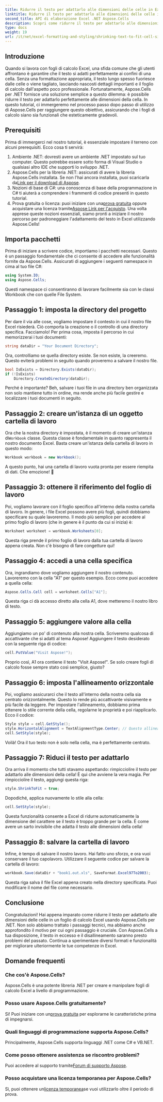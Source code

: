 ```yaml
---
title: Ridurre il testo per adattarlo alle dimensioni delle celle in Excel
linktitle: Ridurre il testo per adattarlo alle dimensioni delle celle in Excel
second_title: API di elaborazione Excel .NET Aspose.Cells
description: Scopri come ridurre il testo per adattarlo alle dimensioni delle celle in Excel usando Aspose.Cells per .NET. Tutorial passo dopo passo incluso. Inizia a ottimizzare i tuoi fogli di calcolo.
type: docs
weight: 19
url: /it/net/excel-formatting-and-styling/shrinking-text-to-fit-cell-size/
---
```

## Introduzione
Quando si lavora con fogli di calcolo Excel, una sfida comune che gli utenti affrontano è garantire che il testo si adatti perfettamente ai confini di una cella. Senza una formattazione appropriata, il testo lungo spesso fuoriesce dalle celle o viene tagliato, lasciando nascosti dettagli importanti e il foglio di calcolo dall'aspetto poco professionale. Fortunatamente, Aspose.Cells per .NET fornisce una soluzione semplice a questo dilemma: è possibile ridurre il testo per adattarlo perfettamente alle dimensioni della cella. In questo tutorial, ci immergeremo nel processo passo dopo passo di utilizzo di Aspose.Cells per raggiungere questo obiettivo, assicurando che i fogli di calcolo siano sia funzionali che esteticamente gradevoli. 
## Prerequisiti
Prima di immergerci nel nostro tutorial, è essenziale impostare il terreno con alcuni prerequisiti. Ecco cosa ti servirà:
1. Ambiente .NET: dovresti avere un ambiente .NET impostato sul tuo computer. Questo potrebbe essere sotto forma di Visual Studio o qualsiasi altro IDE che supporti lo sviluppo .NET.
2.  Aspose.Cells per la libreria .NET: assicurati di avere la libreria Aspose.Cells installata. Se non l'hai ancora installata, puoi scaricarla da[Link per il download di Aspose](https://releases.aspose.com/cells/net/).
3. Nozioni di base di C#: una conoscenza di base della programmazione in C# ti aiuterà a comprendere i frammenti di codice presenti in questo tutorial.
4.  Prova gratuita o licenza: puoi iniziare con una[prova gratuita](https://releases.aspose.com/) oppure acquistare una licenza tramite[Aspose Link per l'acquisto](https://purchase.aspose.com/buy).
Una volta apprese queste nozioni essenziali, siamo pronti a iniziare il nostro percorso per padroneggiare l'adattamento del testo in Excel utilizzando Aspose.Cells!
## Importa pacchetti
Prima di iniziare a scrivere codice, importiamo i pacchetti necessari. Questo è un passaggio fondamentale che ci consente di accedere alle funzionalità fornite da Aspose.Cells. Assicurati di aggiungere i seguenti namespace in cima al tuo file C#:
```csharp
using System.IO;
using Aspose.Cells;
```
Questi namespace ci consentiranno di lavorare facilmente sia con le classi Workbook che con quelle File System.
## Passaggio 1: imposta la directory del progetto
Per dare il via alle cose, vogliamo impostare il contesto in cui il nostro file Excel risiederà. Ciò comporta la creazione o il controllo di una directory specifica. Facciamolo!
Per prima cosa, imposta il percorso in cui memorizzerai i tuoi documenti:
```csharp
string dataDir = "Your Document Directory";
```
Ora, controlliamo se quella directory esiste. Se non esiste, la creeremo. Questo eviterà problemi in seguito quando proveremo a salvare il nostro file.
```csharp
bool IsExists = Directory.Exists(dataDir);
if (!IsExists)
    Directory.CreateDirectory(dataDir);
```
Perché è importante? Beh, salvare i tuoi file in una directory ben organizzata non solo mantiene tutto in ordine, ma rende anche più facile gestire e localizzare i tuoi documenti in seguito.
## Passaggio 2: creare un'istanza di un oggetto cartella di lavoro
 Ora che la nostra directory è impostata, è il momento di creare un'istanza di`Workbook` classe. Questa classe è fondamentale in quanto rappresenta il nostro documento Excel.
Basta creare un'istanza della cartella di lavoro in questo modo:
```csharp
Workbook workbook = new Workbook();
```
A questo punto, hai una cartella di lavoro vuota pronta per essere riempita di dati. Che emozione! 🎉
## Passaggio 3: ottenere il riferimento del foglio di lavoro
Poi, vogliamo lavorare con il foglio specifico all'interno della nostra cartella di lavoro. In genere, i file Excel possono avere più fogli, quindi dobbiamo specificare su quale lavoreremo.
Il modo più semplice per accedere al primo foglio di lavoro (che in genere è il punto da cui si inizia) è:
```csharp
Worksheet worksheet = workbook.Worksheets[0];
```
Questa riga prende il primo foglio di lavoro dalla tua cartella di lavoro appena creata. Non c'è bisogno di fare congetture qui!
## Passaggio 4: accedi a una cella specifica
Ora, ingrandiamo dove vogliamo aggiungere il nostro contenuto. Lavoreremo con la cella "A1" per questo esempio.
Ecco come puoi accedere a quella cella:
```csharp
Aspose.Cells.Cell cell = worksheet.Cells["A1"];
```
Questa riga ci dà accesso diretto alla cella A1, dove metteremo il nostro libro di testo.
## Passaggio 5: aggiungere valore alla cella
Aggiungiamo un po' di contenuto alla nostra cella. Scriveremo qualcosa di accattivante che si adatti al tema Aspose!
Aggiungere il testo desiderato con la seguente riga di codice:
```csharp
cell.PutValue("Visit Aspose!");
```
Proprio così, A1 ora contiene il testo "Visit Aspose!". Se solo creare fogli di calcolo fosse sempre stato così semplice, giusto?
## Passaggio 6: imposta l'allineamento orizzontale
Poi, vogliamo assicurarci che il testo all'interno della nostra cella sia centrato orizzontalmente. Questo lo rende più accattivante visivamente e più facile da leggere.
Per impostare l'allineamento, dobbiamo prima ottenere lo stile corrente della cella, regolarne le proprietà e poi riapplicarlo. Ecco il codice:
```csharp
Style style = cell.GetStyle();
style.HorizontalAlignment = TextAlignmentType.Center; // Questo allinea il testo al centro
cell.SetStyle(style);
```
Voilà! Ora il tuo testo non è solo nella cella, ma è perfettamente centrato.
## Passaggio 7: Riduci il testo per adattarlo
Ora arriva il momento che tutti stavamo aspettando: rimpicciolire il testo per adattarlo alle dimensioni della cella! È qui che avviene la vera magia.
Per rimpicciolire il testo, aggiungi questa riga:
```csharp
style.ShrinkToFit = true;
```
Dopodiché, applica nuovamente lo stile alla cella:
```csharp
cell.SetStyle(style);
```
Questa funzionalità consente a Excel di ridurre automaticamente la dimensione del carattere se il testo è troppo grande per la cella. È come avere un sarto invisibile che adatta il testo alle dimensioni della cella!
## Passaggio 8: salvare la cartella di lavoro
Infine, è tempo di salvare il nostro lavoro. Hai fatto uno sforzo, e ora vuoi conservare il tuo capolavoro.
Utilizzare il seguente codice per salvare la cartella di lavoro:
```csharp
workbook.Save(dataDir + "book1.out.xls", SaveFormat.Excel97To2003);
```
Questa riga salva il file Excel appena creato nella directory specificata. Puoi modificare il nome del file come necessario.
## Conclusione
Congratulazioni! Hai appena imparato come ridurre il testo per adattarlo alle dimensioni delle celle in un foglio di calcolo Excel usando Aspose.Cells per .NET. Non solo abbiamo trattato i passaggi tecnici, ma abbiamo anche approfondito il motivo per cui ogni passaggio è cruciale. Con Aspose.Cells a tua disposizione, il testo in eccesso e il disallineamento saranno presto problemi del passato. Continua a sperimentare diversi formati e funzionalità per migliorare ulteriormente le tue competenze in Excel.
## Domande frequenti
### Che cos'è Aspose.Cells?  
Aspose.Cells è una potente libreria .NET per creare e manipolare fogli di calcolo Excel a livello di programmazione.
### Posso usare Aspose.Cells gratuitamente?  
 Sì! Puoi iniziare con un[prova gratuita](https://releases.aspose.com/) per esplorarne le caratteristiche prima di impegnarsi.
### Quali linguaggi di programmazione supporta Aspose.Cells?  
Principalmente, Aspose.Cells supporta linguaggi .NET come C# e VB.NET.
### Come posso ottenere assistenza se riscontro problemi?  
 Puoi accedere al supporto tramite[Forum di supporto Aspose](https://forum.aspose.com/c/cells/9).
### Posso acquistare una licenza temporanea per Aspose.Cells?  
 Sì, puoi ottenere un[licenza temporanea](https://purchase.aspose.com/temporary-license/)se vuoi utilizzarlo oltre il periodo di prova.